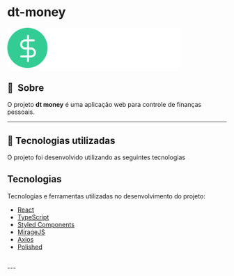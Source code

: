 # dt-money


  <img alt="dtmoney" title="dtmoney" width="400px"  src="https://github.com/Demerbr/dt-money/blob/main/src/assets/logo.svg" />





## 🔖&nbsp; Sobre

O projeto **dt money** é uma aplicação web para controle de finanças pessoais.


---

## 🚀 Tecnologias utilizadas

O projeto foi desenvolvido utilizando as seguintes tecnologias
## Tecnologias

Tecnologias e ferramentas utilizadas no desenvolvimento do projeto:

- [React](https://reactjs.org/)
- [TypeScript](https://www.typescriptlang.org/)
- [Styled Components](https://styled-components.com/)
- [MirageJS](https://miragejs.com/)
- [Axios](https://github.com/axios/axios)
- [Polished](https://polished.js.org/)

<br>
---

